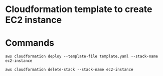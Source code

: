 # Cloudformation template to create EC2 instance

# Commands
```
aws cloudformation deploy --template-file template.yaml --stack-name ec2-instance

aws cloudformation delete-stack --stack-name ec2-instance
```